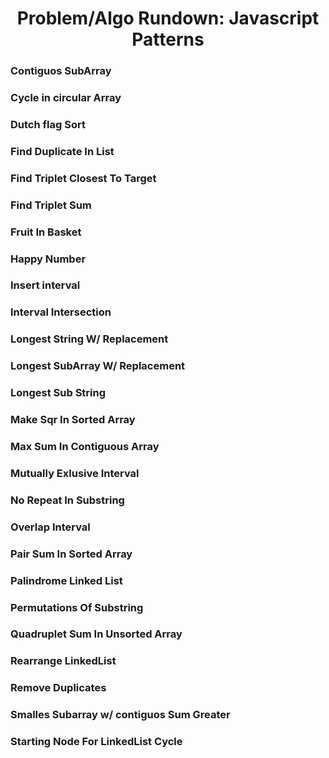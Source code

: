 <div align='center'>
  <h1>Problem/Algo Rundown: Javascript Patterns</h1>
</div>

### Contiguos SubArray

### Cycle in circular Array

### Dutch flag Sort

### Find Duplicate In List

### Find Triplet Closest To Target

### Find Triplet Sum

### Fruit In Basket

### Happy Number

### Insert interval

### Interval Intersection

### Longest String W/ Replacement

### Longest SubArray W/ Replacement

### Longest Sub String

### Make Sqr In Sorted Array

### Max Sum In Contiguous Array

### Mutually Exlusive Interval

### No Repeat In Substring

### Overlap Interval

### Pair Sum In Sorted Array

### Palindrome Linked List

### Permutations Of Substring

### Quadruplet Sum In Unsorted Array

### Rearrange LinkedList

### Remove Duplicates

### Smalles Subarray w/ contiguos Sum Greater

### Starting Node For LinkedList Cycle
